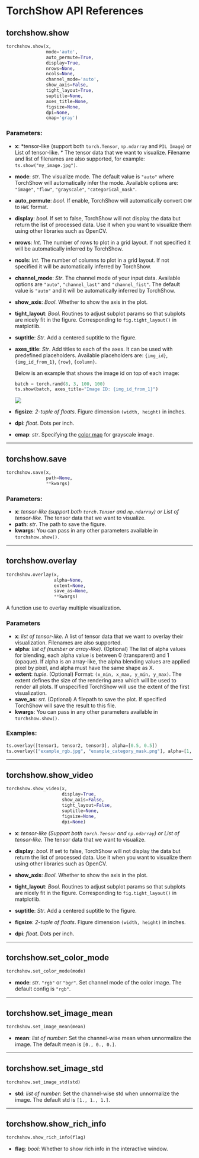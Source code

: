 # TorchShow API References

## torchshow.show

```python
torchshow.show(x, 
               mode='auto',
               auto_permute=True,
               display=True, 
               nrows=None, 
               ncols=None, 
               channel_mode='auto', 
               show_axis=False, 
               tight_layout=True, 
               suptitle=None, 
               axes_title=None, 
               figsize=None, 
               dpi=None,
               cmap='gray')
```

### Parameters:

* **x**: *tensor-like (support both `torch.Tensor`, `np.ndarray` and `PIL Image`) or List of tensor-like. * The tensor data that we want to visualize. Filename and list of filenames are also supported, for example: `ts.show("my_image.jpg")`.

* **mode**: *str*. The visualize mode. The default value is `"auto"` where TorchShow will automatically infer the mode. Available options are: `"image"`, `"flow"`, `"grayscale"`, `"categorical_mask"`.

* **auto_permute**: *bool*. If enable, TorchShow will automatically convert `CHW` to `HWC` format.

* **display**: *bool*. If set to false, TorchShow will not display the data but return the list of processed data. Use it when you want to visualize them using other libraries such as OpenCV.

* **nrows**: *Int*. The number of rows to plot in a grid layout. If not specified it will be automatically inferred by TorchShow.

* **ncols**: *Int*. The number of columns to plot in a grid layout. If not specified it will be automatically inferred by TorchShow.

* **channel_mode**: *Str*. The channel mode of your input data. Available options are `"auto"`, `"channel_last"` and `"channel_fist"`. The default value is `"auto"` and it will be automatically inferred by TorchShow.

* **show_axis**: *Bool*. Whether to show the axis in the plot.

* **tight_layout**: *Bool*. Routines to adjust subplot params so that subplots are nicely fit in the figure. Corresponding to `fig.tight_layout()` in matplotlib.

* **suptitle**: *Str*. Add a centered suptitle to the figure.

* **axes_title**: *Str*. Add titles to each of the axes. It can be used with predefined placeholders. Available placeholders are: `{img_id}`, `{img_id_from_1}`, `{row}`, `{column}`. 

    Below is an example that shows the image id on top of each image:

    ```python
    batch = torch.rand(8, 3, 100, 100)
    ts.show(batch, axes_title="Image ID: {img_id_from_1}")
    ```

    ![](./imgs/axes_title.jpg)

* **figsize**: *2-tuple of floats*. Figure dimension `(width, height)` in inches.

* **dpi**: *float*. Dots per inch.

* **cmap**: *str*. Specifying the [color map](https://matplotlib.org/stable/tutorials/colors/colormaps.html) for grayscale image. 

---

## torchshow.save

```python
torchshow.save(x,
               path=None,
               **kwargs)
```

### Parameters:

* **x**: *tensor-like (support both `torch.Tensor` and `np.ndarray`) or List of tensor-like.* The tensor data that we want to visualize.
* **path**: *str*. The path to save the figure.
* **kwargs**: You can pass in any other parameters available in `torchshow.show().`

---

## torchshow.overlay

```python
torchshow.overlay(x,
                  alpha=None,
                  extent=None,
                  save_as=None,
                  **kwargs)
```

A function use to overlay multiple visualization.

### Parameters

* **x**: *list of tensor-like.*  A list of tensor data that we want to overlay their visualization. Filenames are also supported.
* **alpha**: *list of (number or array-like)*. (Optional) The list of alpha values for blending, each alpha value is between 0 (transparent) and 1 (opaque). If alpha is an array-like, the alpha blending values are applied pixel by pixel, and alpha must have the same shape as X. 
* **extent**: *tuple*. (Optional) Format: `(x_min, x_max, y_min, y_max)`. The extent defines the size of the rendering area which will be used to render all plots. If unspecified TorchShow will use the extent of the first visualization. 
* **save_as**: *srt*. (Optional) A filepath to save the plot. If specified TorchShow will save the result to this file.
* **kwargs**: You can pass in any other parameters available in `torchshow.show().`

### Examples:

```python
ts.overlay([tensor1, tensor2, tensor3], alpha=[0.5, 0.5])
ts.overlay(["example_rgb.jpg", "example_category_mask.png"], alpha=[1, 0.5])
```

---

## torchshow.show_video

```python
torchshow.show_video(x,
                     display=True,
                     show_axis=False,
                     tight_layout=False,
                     suptitle=None,
                     figsize=None,
                     dpi=None)
```

* **x**: *tensor-like (Support both `torch.Tensor` and `np.ndarray`) or List of tensor-like.* The tensor data that we want to visualize.

* **display**: *bool*. If set to false, TorchShow will not display the data but return the list of processed data. Use it when you want to visualize them using other libraries such as OpenCV.

* **show_axis**: *Bool*. Whether to show the axis in the plot.

* **tight_layout**: *Bool*. Routines to adjust subplot params so that subplots are nicely fit in the figure. Corresponding to `fig.tight_layout()` in matplotlib.

* **suptitle**: *Str*. Add a centered suptitle to the figure.

* **figsize**: *2-tuple of floats*. Figure dimension `(width, height)` in inches.

* **dpi**: *float*. Dots per inch.

---


## torchshow.set_color_mode
```python
torchshow.set_color_mode(mode)
```

* **mode**: *str*. `"rgb"` or `"bgr"`. Set channel mode of the color image. The default config is `"rgb"`.

---

## torchshow.set_image_mean
```python
torchshow.set_image_mean(mean)
```

* **mean**: *list of number*: Set the channel-wise mean when unnormalize the image. The default mean is `[0., 0., 0.]`.

---

## torchshow.set_image_std
```python
torchshow.set_image_std(std)
```

* **std**: *list of number*: Set the channel-wise std when unnormalize the image. The default std is `[1., 1., 1.]`.

---

## torchshow.show_rich_info
```python
torchshow.show_rich_info(flag)
```

* **flag**: *bool*: Whether to show rich info in the interactive window.